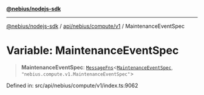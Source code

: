 [**@nebius/nodejs-sdk**](../../../../../README.md)

---

[@nebius/nodejs-sdk](../../../../../README.md) / [api/nebius/compute/v1](../README.md) / MaintenanceEventSpec

# Variable: MaintenanceEventSpec

> **MaintenanceEventSpec**: [`MessageFns`](../../../../../runtime/protos/core/interfaces/MessageFns.md)\<[`MaintenanceEventSpec`](../interfaces/MaintenanceEventSpec.md), `"nebius.compute.v1.MaintenanceEventSpec"`\>

Defined in: src/api/nebius/compute/v1/index.ts:9062
